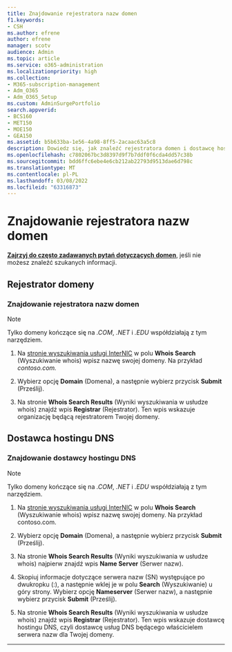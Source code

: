 ```yaml
---
title: Znajdowanie rejestratora nazw domen
f1.keywords:
- CSH
ms.author: efrene
author: efrene
manager: scotv
audience: Admin
ms.topic: article
ms.service: o365-administration
ms.localizationpriority: high
ms.collection:
- M365-subscription-management
- Adm_O365
- Adm_O365_Setup
ms.custom: AdminSurgePortfolio
search.appverid:
- BCS160
- MET150
- MOE150
- GEA150
ms.assetid: b5b633ba-1e56-4a98-8ff5-2acaac63a5c8
description: Dowiedz się, jak znaleźć rejestratora domen i dostawcę hostingu DNS przy użyciu wyszukiwania internicjowego.
ms.openlocfilehash: c7802067bc3d8397d9f7b7ddf0f6cda4dd57c38b
ms.sourcegitcommit: bdd6ffc6ebe4e6cb212ab22793d9513dae6d798c
ms.translationtype: MT
ms.contentlocale: pl-PL
ms.lasthandoff: 03/08/2022
ms.locfileid: "63316873"
---
```

# <a name="find-your-domain-registrar"></a>Znajdowanie rejestratora nazw domen

 **[Zajrzyj do często zadawanych pytań dotyczących domen](../setup/domains-faq.yml)**, jeśli nie możesz znaleźć szukanych informacji.

## <a name="domain-registrar"></a>Rejestrator domeny

### <a name="find-your-domain-name-registrar"></a>Znajdowanie rejestratora nazw domen

> [!NOTE]
> Tylko domeny kończące się na *.COM*, *.NET* i *.EDU* współdziałają z tym narzędziem.

1. Na [stronie wyszukiwania usługi InterNIC](https://go.microsoft.com/fwlink/p/?LinkId=402770) w polu **Whois Search** (Wyszukiwanie whois) wpisz nazwę swojej domeny. Na przykład  *contoso.com.*

2. Wybierz opcję **Domain** (Domena), a następnie wybierz przycisk **Submit** (Prześlij).

3. Na stronie **Whois Search Results** (Wyniki wyszukiwania w usłudze whois) znajdź wpis **Registrar** (Rejestrator). Ten wpis wskazuje organizację będącą rejestratorem Twojej domeny.

## <a name="dns-hosting-provider"></a>Dostawca hostingu DNS

### <a name="find-your-dns-hosting-provider"></a>Znajdowanie dostawcy hostingu DNS

> [!NOTE]
> Tylko domeny kończące się na *.COM*, *.NET* i *.EDU* współdziałają z tym narzędziem.

1. Na [stronie wyszukiwania usługi InterNIC](https://go.microsoft.com/fwlink/p/?LinkId=402770) w polu **Whois Search** (Wyszukiwanie whois) wpisz nazwę swojej domeny. Na przykład contoso.com.

2. Wybierz opcję **Domain** (Domena), a następnie wybierz przycisk **Submit** (Prześlij).

3. Na stronie **Whois Search Results** (Wyniki wyszukiwania w usłudze whois) najpierw znajdź wpis **Name Server** (Serwer nazw).

4. Skopiuj informacje dotyczące serwera nazw (SN) występujące po dwukropku (:), a następnie wklej je w polu **Search** (Wyszukiwanie) u góry strony. Wybierz opcję **Nameserver** (Serwer nazw), a następnie wybierz przycisk **Submit** (Prześlij).

5. Na stronie **Whois Search Results** (Wyniki wyszukiwania w usłudze whois) znajdź wpis **Registrar** (Rejestrator). Ten wpis wskazuje dostawcę hostingu DNS, czyli dostawcę usług DNS będącego właścicielem serwera nazw dla Twojej domeny.

---


